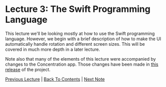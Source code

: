 # Lecture 3: The Swift Programming Language

This lecture we'll be looking mostly at how to use the Swift programming language. However, we begin with a brief description of how to make the UI automatically handle rotation and different screen sizes. This will be covered in much more depth in a later lecture.

Note also that many of the elements of this lecture were accompanied by changes to the Concentration app. Those changes have been made in [this release](https://github.com/Firanus/ios-stanford-concentration/releases/tag/2.0) of the project.

[Previous Lecture](../Lecture%202%20-%20MVC/Lecture%202%20-%20MVC.md) | [Back To Contents](https://github.com/Firanus/stanford-iOS-lecture-notes) |  [Next Note](../Lecture%203%20-%20The%20Swift%20Programming%20Language/Part%201%20-%20Autolayout%20Briefly.md)